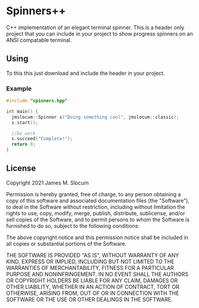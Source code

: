 # Spinners++

C++ implementation of an elegant terminal spinner. This is a header only project that you can include in your project to show progress spinners on an ANSI compatable terminal. 

## Using 

To this this just download and include the header in your project. 

### Example 

```c++
#include "spinners.hpp"

int main() {
  jmslocum::Spinner s("Doing something cool", jmslocum::classic);
  s.start();

  //Do work
  s.succeed("Complete!");
  return 0;
}
```

## License 
Copyright 2021 James M. Slocum

Permission is hereby granted, free of charge, to any person obtaining a copy of this software and associated documentation files (the "Software"), to deal in the Software without restriction, including without limitation the rights to use, copy, modify, merge, publish, distribute, sublicense, and/or sell copies of the Software, and to permit persons to whom the Software is furnished to do so, subject to the following conditions:

The above copyright notice and this permission notice shall be included in all copies or substantial portions of the Software.

THE SOFTWARE IS PROVIDED "AS IS", WITHOUT WARRANTY OF ANY KIND, EXPRESS OR IMPLIED, INCLUDING BUT NOT LIMITED TO THE WARRANTIES OF MERCHANTABILITY, FITNESS FOR A PARTICULAR PURPOSE AND NONINFRINGEMENT. IN NO EVENT SHALL THE AUTHORS OR COPYRIGHT HOLDERS BE LIABLE FOR ANY CLAIM, DAMAGES OR OTHER LIABILITY, WHETHER IN AN ACTION OF CONTRACT, TORT OR OTHERWISE, ARISING FROM, OUT OF OR IN CONNECTION WITH THE SOFTWARE OR THE USE OR OTHER DEALINGS IN THE SOFTWARE.

